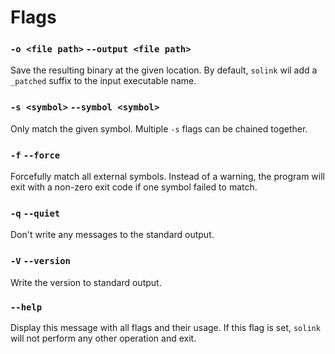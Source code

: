 # Flags

### `-o <file path>` `--output <file path>`
Save the resulting binary at the given location. 
By default, `solink` wil add a `_patched` suffix to the input executable name.

### `-s <symbol>` `--symbol <symbol>`
Only match the given symbol. 
Multiple `-s` flags can be chained together.

### `-f` `--force`
Forcefully match all external symbols. 
Instead of a warning, the program will exit with a non-zero exit code if one
symbol failed to match.

### `-q` `--quiet`
Don't write any messages to the standard output.

### `-V` `--version`
Write the version to standard output.

### `--help`
Display this message with all flags and their usage. 
If this flag is set, `solink` will not perform any other operation and exit.

